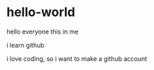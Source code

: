 # hello-world

hello everyone 
this in me

i learn github

i love coding, so i want to make a github account

